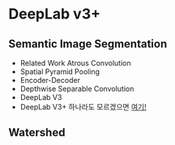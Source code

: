 # DeepLab v3+
## Semantic Image Segmentation
 - Related Work
 Atrous Convolution
 - Spatial Pyramid Pooling
 - Encoder-Decoder
 - Depthwise Separable Convolution
 - DeepLab V3
 - DeepLab V3+
 하나라도 모르겠으면 [여기!](https://blog.lunit.io/2018/07/02/deeplab-v3-encoder-decoder-with-atrous-separable-convolution-for-semantic-image-segmentation/)


 ## Watershed

